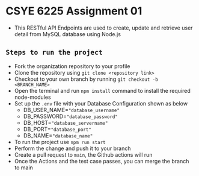 # CSYE 6225 Assignment 01

- This RESTful API Endpoints are used to create, update and retrieve user detail from MySQL database using Node.js

## `Steps to run the project`

- Fork the organization repository to your profile
- Clone the repository using `git clone <repository link>`
- Checkout to your own branch by running `git checkout -b <BRANCH_NAME>`
- Open the terminal and run `npm install` command to install the required node-modules
- Set up the `.env` file with your Database Configuration shown as below
  - DB_USER_NAME=`"database_username"`
  - DB_PASSWORD=`"database_password"`
  - DB_HOST=`"database_servername"`
  - DB_PORT=`"database_port"`
  - DB_NAME=`"database_name"`
- To run the project use `npm run start`
- Perform the change and push it to your branch
- Create a pull request to `main`, the Github actions will run 
- Once the Actions and the test case passes, you can merge the branch to main 

